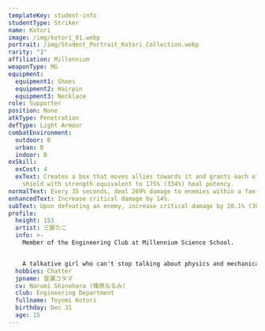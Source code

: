 ```yaml
---
templateKey: student-info
studentType: Striker
name: Kotori
image: /img/kotori_01.webp
portrait: /img/Student_Portrait_Kotori_Collection.webp
rarity: "1"
affiliation: Millennium
weaponType: MG
equipment:
  equipment1: Shoes
  equipment2: Hairpin
  equipment3: Necklace
role: Supporter
position: None
atkType: Penetration
defType: Light Armour
combatEnvironment:
  outdoor: B
  urban: B
  indoor: B
exSkill:
  exCost: 4
  exText: Creates a box that moves allies towards it and grants each of them a
    shield with strength equivalent to 175% (334%) heal potency.
normalText: Every 35 seconds, deal 269% damage to enemies within a fan-shaped area.
enhancedText: Increase critical damage by 14%.
subText: Upon defeating an enemy, increase critical damage by 20.1% (30 sec).
profile:
  height: 151
  artist: 三脚たこ
  info: >-
    Member of the Engineering Club at Millennium Science School.


    A talkative girl who can't stop talking about physics and mechanical mechanisms. Whenever there is a mechanical problem in the Millennium, she is the first to arrive on the scene and start explaining the situation.
  hobbies: Chatter
  jpname: 音瀬コタマ
  cv: Narumi Shinohara (篠原なるみ)
  club: Engineering Department
  fullname: Toyomi Kotori
  birthday: Dec 31
  age: 15
---
```

